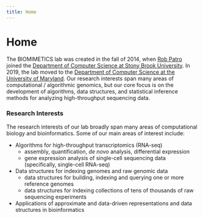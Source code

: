 ```yaml
---
title: Home
---
```


# <i class="fas fa-flask"></i>Home


The BIOMIMETICS lab was created in the fall of 2014, when [Rob Patro](https://combine-lab.github.io/members/rob-patro.html) joined the [Department of Computer Science at Stony Brook University](https://www.cs.stonybrook.edu/).  In 2019, the lab moved to the [Department of Computer Science at the University of Maryland](https://www.cs.umd.edu/).  Our research interests span many areas of computational / algorithmic genomics, but our core focus is on the development of algorithms, data structures, and statistical inference methods for analyzing high-throughput sequencing data.

### Research Interests

The research interests of our lab broadly span many areas of computational biology and bioinformatics.  Some of our main areas of interest include:

  * Algorithms for high-throughput transcriptomics (RNA-seq)
    * assembly, quantification, *de novo* analysis, differential expression
    * gene expression analysis of single-cell sequencing data (specifically, single-cell RNA-seq)
  * Data structures for indexing genomes and raw genomic data
    * data structures for building, indexing and querying one or more reference genomes
    * data structures for indexing collections of tens of thousands of raw sequencing experiments
  * Applications of approximate and data-driven representations and data structures in bioinformatics
